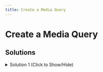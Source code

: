 ```yaml
---
title: Create a Media Query
---
```

# Create a Media Query

## Solutions

<details><summary>Solution 1 (Click to Show/Hide)</summary>

Following the instructions:

Add a media query, so that the p tag has a font-size of 10px when the device's height is less than or equal to 800px.

the media query is:

```css
  /* Add media query below */
  @media (max-height: 800px){ 
    p {
    font-size: 10px;
      }
  }
```
and the size of the text will be 10px when the device's width is less than or equal to 800px.

</details>